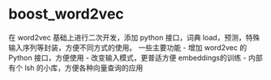 # boost_word2vec

在 word2vec 基础上进行二次开发，添加 python 接口，词典 load，预测，特殊输入序列等封装，方便不同方式的使用。
一些主要功能
    - 增加 word2vec 的 Python 接口，方便使用
    - 改变输入模式，更普适方便 embeddings的训练
    - 内部有个 lsh 的小库，方便各种向量查询的应用


